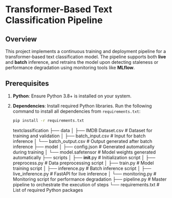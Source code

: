 # Transformer-Based Text Classification Pipeline

## Overview
This project implements a continuous training and deployment pipeline for a transformer-based text classification model. The pipeline supports both **live** and **batch** inference, and retrains the model upon detecting staleness or performance degradation using monitoring tools like **MLflow**.

## Prerequisites

1. **Python**: Ensure Python 3.8+ is installed on your system.
2. **Dependencies**: Install required Python libraries. Run the following command to install all dependencies from `requirements.txt`:

   ```bash
   pip install -r requirements.txt
   ```

   textclassification
 ├── data
 │    ├── IMDB Dataset.csv         # Dataset for training and validation
 │    ├── batch_input.csv          # Input for batch inference
 │    └── batch_output.csv         # Output generated after batch inference
 ├── model
 │    ├── config.json              # Generated automatically during training
 │    └── model.safetensor         # Model weights generated automatically
 ├── scripts
 │    ├── __init__.py              # Initialization script
 │    ├── preprocess.py            # Data preprocessing script
 │    ├── train.py                 # Model training script
 │    ├── inference.py             # Batch inference script
 │    ├── live_inference.py        # FastAPI for live inference
 │    └── monitoring.py            # Monitoring script for performance degradation
 ├── pipeline.py                   # Master pipeline to orchestrate the execution of steps
 └── requirements.txt              # List of required Python packages
